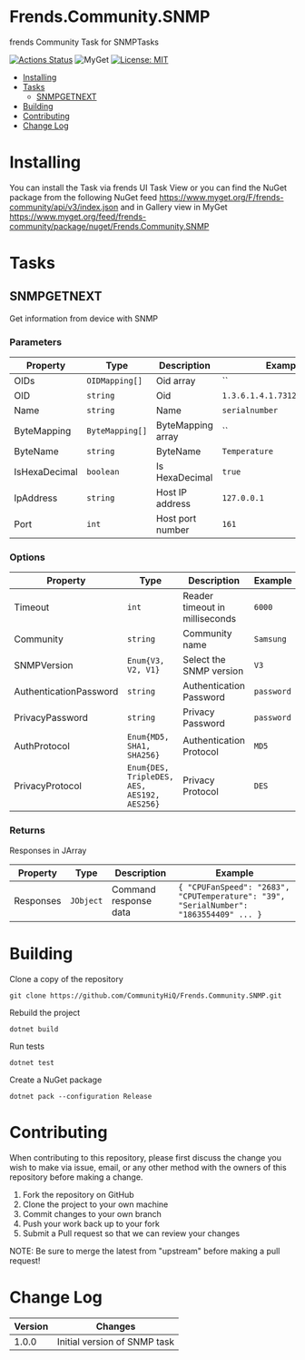 # Frends.Community.SNMP

frends Community Task for SNMPTasks

[![Actions Status](https://github.com/CommunityHiQ/Frends.Community.SNMP/workflows/PackAndPushAfterMerge/badge.svg)](https://github.com/CommunityHiQ/Frends.Community.SNMP/actions) ![MyGet](https://img.shields.io/myget/frends-community/v/Frends.Community.SNMP) [![License: MIT](https://img.shields.io/badge/License-MIT-yellow.svg)](https://opensource.org/licenses/MIT) 

- [Installing](#installing)
- [Tasks](#tasks)
     - [SNMPGETNEXT](#SNMPGETNEXT)
- [Building](#building)
- [Contributing](#contributing)
- [Change Log](#change-log)

# Installing

You can install the Task via frends UI Task View or you can find the NuGet package from the following NuGet feed
https://www.myget.org/F/frends-community/api/v3/index.json and in Gallery view in MyGet https://www.myget.org/feed/frends-community/package/nuget/Frends.Community.SNMP

# Tasks

## SNMPGETNEXT

Get information from device with SNMP

### Parameters

| Property | Type | Description | Example |
| -------- | -------- | -------- | -------- |
| OIDs | `OIDMapping[]` | Oid array | `` |
| OID | `string` | Oid | `1.3.6.1.4.1.7312.2468.1.1.1` |
| Name | `string` | Name | `serialnumber` |
| ByteMapping | `ByteMapping[]` | ByteMapping array | `` |
| ByteName | `string` | ByteName | `Temperature` |
| IsHexaDecimal | `boolean` | Is HexaDecimal | `true` |
| IpAddress | `string` | Host IP address | `127.0.0.1` |
| Port | `int` | Host port number | `161` |

### Options

| Property | Type | Description | Example |
| -------- | -------- | -------- | -------- |
| Timeout | `int` | Reader timeout in milliseconds | `6000` |
| Community | `string` | Community name | `Samsung` |
| SNMPVersion | `Enum{V3, V2, V1}` | Select the SNMP version | `V3` |
| AuthenticationPassword | `string` | Authentication Password | `password` |
| PrivacyPassword | `string` | Privacy Password | `password` |
| AuthProtocol | `Enum{MD5, SHA1, SHA256}` | Authentication Protocol | `MD5` |
| PrivacyProtocol | `Enum{DES, TripleDES, AES, AES192, AES256}` | Privacy Protocol | `DES` |

### Returns

Responses in JArray

| Property | Type | Description | Example |
| -------- | -------- | -------- | -------- |
| Responses | `JObject` | Command response data | `{ "CPUFanSpeed": "2683", "CPUTemperature": "39", "SerialNumber": "1863554409" ... }` |

# Building

Clone a copy of the repository

`git clone https://github.com/CommunityHiQ/Frends.Community.SNMP.git`

Rebuild the project

`dotnet build`

Run tests

`dotnet test`

Create a NuGet package

`dotnet pack --configuration Release`

# Contributing
When contributing to this repository, please first discuss the change you wish to make via issue, email, or any other method with the owners of this repository before making a change.

1. Fork the repository on GitHub
2. Clone the project to your own machine
3. Commit changes to your own branch
4. Push your work back up to your fork
5. Submit a Pull request so that we can review your changes

NOTE: Be sure to merge the latest from "upstream" before making a pull request!

# Change Log

| Version | Changes |
| ------- | ------- |
| 1.0.0   | Initial version of SNMP task|
